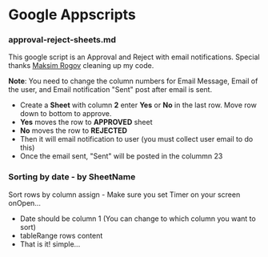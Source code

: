 # Google Appscripts

### approval-reject-sheets.md

This google script is an Approval and Reject with email notifications. Special thanks [Maksim Rogov](http://www.nullriver.com) cleaning up my code.

**Note**: You need to change the column numbers for Email Message, Email of the user, and Email notification "Sent" post after email is sent.
	
- Create a **Sheet** with column **2** enter **Yes** or **No** in the last row. Move row down to bottom to approve. 
- **Yes** moves the row to **APPROVED** sheet
- **No** moves the row to **REJECTED**
- Then it will email notification to user (you must collect user email to do this)
- Once the email sent, "Sent" will be posted in the colummn 23

### Sorting by date - by SheetName

Sort rows by column assign - Make sure you set Timer on your screen onOpen...

- Date should be column 1 (You can change to which column you want to sort)
- tableRange rows content
- That is it! simple...


